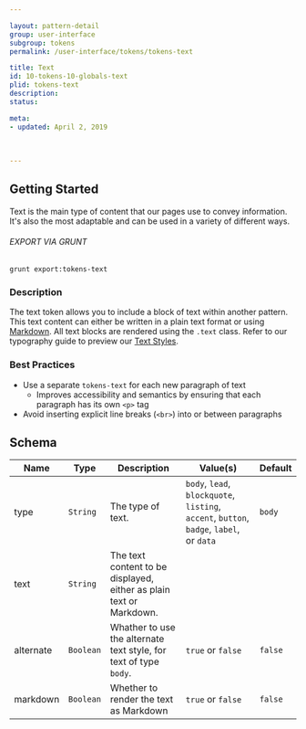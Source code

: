 ```yaml
---

layout: pattern-detail
group: user-interface
subgroup: tokens
permalink: /user-interface/tokens/tokens-text

title: Text
id: 10-tokens-10-globals-text
plid: tokens-text
description: 
status: 

meta:
- updated: April 2, 2019
  
  
  
---
```



## Getting Started

Text is the main type of content that our pages use to convey information. It's also the most adaptable and can be used in a variety of different ways.

###### EXPORT VIA GRUNT

```
grunt export:tokens-text
```


### Description

The text token allows you to include a block of text within another pattern. This text content can either be written in a plain text format or using [Markdown][Markdown]. All text blocks are rendered using the `.text` class. Refer to our typography guide to preview our [Text Styles][tokens-text].


### Best Practices

- Use a separate `tokens-text` for each new paragraph of text
  - Improves accessibility and semantics by ensuring that each paragraph has its own `<p>` tag
- Avoid inserting explicit line breaks (`<br>`) into or between paragraphs


## Schema


| Name  | Type      | Description        | Value(s)  | Default   |
|-------|-----------|--------------------|-----------|-----------|
| type  | `String`  | The type of text.  | `body`, `lead`, `blockquote`, `listing`, `accent`, `button`, `badge`, `label`, or `data` | `body`     |
| text  | `String`  | The text content to be displayed, either as plain text or Markdown. |           |           |
| alternate | `Boolean` | Whather to use the alternate text style, for text of type `body`. | `true` or `false` | `false` |
| markdown | `Boolean` | Whether to render the text as Markdown | `true` or `false` | `false` |


[Markdown]: https://daringfireball.net/projects/markdown/
[tokens-text]: /patterns/00-meta-30-typography-text/00-meta-30-typography-text.html
